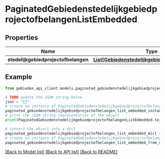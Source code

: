 # PaginatedGebiedenstedelijkgebiedprojectofbelangenListEmbedded


## Properties

Name | Type | Description | Notes
------------ | ------------- | ------------- | -------------
**stedelijkgebiedprojectofbelangen** | [**List[Gebiedenstedelijkgebiedprojectofbelangen]**](Gebiedenstedelijkgebiedprojectofbelangen.md) |  | [optional] 

## Example

```python
from gebieden_api_client.models.paginated_gebiedenstedelijkgebiedprojectofbelangen_list_embedded import PaginatedGebiedenstedelijkgebiedprojectofbelangenListEmbedded

# TODO update the JSON string below
json = "{}"
# create an instance of PaginatedGebiedenstedelijkgebiedprojectofbelangenListEmbedded from a JSON string
paginated_gebiedenstedelijkgebiedprojectofbelangen_list_embedded_instance = PaginatedGebiedenstedelijkgebiedprojectofbelangenListEmbedded.from_json(json)
# print the JSON string representation of the object
print(PaginatedGebiedenstedelijkgebiedprojectofbelangenListEmbedded.to_json())

# convert the object into a dict
paginated_gebiedenstedelijkgebiedprojectofbelangen_list_embedded_dict = paginated_gebiedenstedelijkgebiedprojectofbelangen_list_embedded_instance.to_dict()
# create an instance of PaginatedGebiedenstedelijkgebiedprojectofbelangenListEmbedded from a dict
paginated_gebiedenstedelijkgebiedprojectofbelangen_list_embedded_from_dict = PaginatedGebiedenstedelijkgebiedprojectofbelangenListEmbedded.from_dict(paginated_gebiedenstedelijkgebiedprojectofbelangen_list_embedded_dict)
```
[[Back to Model list]](../README.md#documentation-for-models) [[Back to API list]](../README.md#documentation-for-api-endpoints) [[Back to README]](../README.md)


